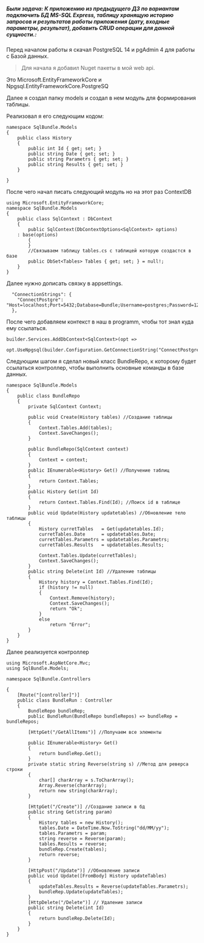 ##### Были задача: К приложению из предыдущего ДЗ по вариантам подключить БД MS-SQL Express, таблицу хранящую историю запросов и результатов работы приложения (дату, входные параметры, результат), добавить CRUD операции для данной сущности.:  

Перед началом работы я скачал PostgreSQL 14 и pgAdmin 4 для работы с Базой данных.

>Для начала я добавил Nuget пакеты в мой web api.

Это Microsoft.EntityFrameworkCore и Npgsql.EntityFrameworkCore.PostgreSQ

Далее я создал папку models и создал в нем модуль для формирования таблицы.

Реализовал я его следующим кодом:

```
namespace SqlBundle.Models
{
    public class History
    {
        public int Id { get; set; }
        public string Date { get; set; }
        public string Parametrs { get; set; }
        public string Results { get; set; }
    }

}

```

После чего начал писать следующий модуль но на этот раз ContextDB

```
using Microsoft.EntityFrameworkCore;
namespace SqlBundle.Models
{
    public class SqlContext : DbContext
    {
        public SqlContext(DbContextOptions<SqlContext> options)
    : base(options)
        {
        }
        //Cвязываем таблицу tables.cs с таблицей которую создастся в базе 
        public DbSet<Tables> Tables { get; set; } = null!;
    }
}

```

Далее нужно дописать связку в appsettings.

```
  "ConnectionStrings": {
    "ConnectPostgre": "Host=localhost;Port=5432;Database=Bundle;Username=postgres;Password=1234"
  },

```
После чего добавляем контекст в наш в programm, чтобы тот знал куда ему ссылаться.
```
builder.Services.AddDbContext<SqlContext>(opt =>
    opt.UseNpgsql(builder.Configuration.GetConnectionString("ConnectPostgre")));
```
Следующим шагом я сделал новый класс BundleRepo, к которому будет ссылаться контроллер, чтобы выполнить основные команды в базе данных.

```
namespace SqlBundle.Models
{
    public class BundleRepo
    {
        private SqlContext Context;

        public void Create(History tables) //Создание таблицы
        {
            Context.Tables.Add(tables);
            Context.SaveChanges();
        }

        public BundleRepo(SqlContext context)
        {
            Context = context;
        }
        public IEnumerable<History> Get() //Получение таблиц
        {
            return Context.Tables;
        }
        public History Get(int Id) 
        {
            return Context.Tables.Find(Id); //Поиск id в таблице
        }
        public void Update(History updatetables) //Обновление тело таблицы
        {
            History curretTables   = Get(updatetables.Id);
            curretTables.Date      = updatetables.Date;
            curretTables.Parametrs = updatetables.Parametrs;
            curretTables.Results   = updatetables.Results;

            Context.Tables.Update(curretTables);
            Context.SaveChanges();
        }
        public string Delete(int Id) //Удаление таблицы
        {
            History history = Context.Tables.Find(Id);
            if (history != null)
            {
                Context.Remove(history);
                Context.SaveChanges();
                return "Ok";
            }
            else
                return "Error";
        }
    }
}

```


Далее реализуется контроллер
```
using Microsoft.AspNetCore.Mvc;
using SqlBundle.Models;

namespace SqlBundle.Controllers

{
    [Route("[controller]")]
    public class BundleRun : Controller
    {
        BundleRepo bundleRep;
        public BundleRun(BundleRepo bundleRepos) => bundleRep = bundleRepos;

        [HttpGet("/GetAllItems")] //Получаем все элементы 

        public IEnumerable<History> Get()
        {
            return bundleRep.Get();
        }
        private static string Reverse(string s) //Метод для реверса строки
        {
            char[] charArray = s.ToCharArray();
            Array.Reverse(charArray);
            return new string(charArray);
        }

        [HttpGet("/Create")] //Создание записи в бд
        public string Get(string param)
        {
            History tables = new History();
            tables.Date = DateTime.Now.ToString("dd/MM/yy");
            tables.Parametrs = param;
            string reverse = Reverse(param);
            tables.Results = reverse;
            bundleRep.Create(tables);
            return reverse;
        }

        [HttpPost("/Update")] //Обновление записи 
        public void Update([FromBody] History updateTables)
        {
            updateTables.Results = Reverse(updateTables.Parametrs);
            bundleRep.Update(updateTables);
        }
        [HttpDelete("/Delete")] // Удаление записи 
        public string Delete(int Id)
        {
            return bundleRep.Delete(Id);
        }      
    }
}

```



